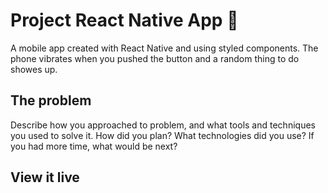 # Project React Native App 📱

A mobile app created with React Native and using styled components. The phone vibrates when you pushed the button and a random thing to do showes up.

## The problem

Describe how you approached to problem, and what tools and techniques you used to solve it. How did you plan? What technologies did you use? If you had more time, what would be next?

## View it live

